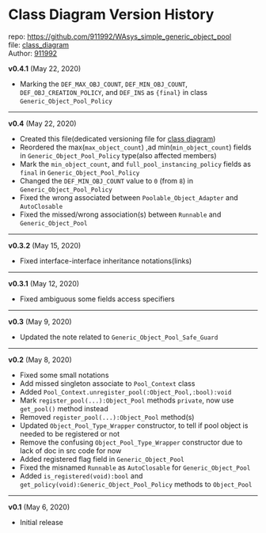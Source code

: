 # Class Diagram Version History
repo: https://github.com/911992/WAsys_simple_generic_object_pool  
file: [class_diagram](./_diagrams/class_diagram.svg)  
Author: [911992](https://github.com/911992)  

**v0.4.1** (May 22, 2020)

* Marking the `DEF_MAX_OBJ_COUNT`, `DEF_MIN_OBJ_COUNT`, `DEF_OBJ_CREATION_POLICY`, and `DEF_INS` as `{final}` in class `Generic_Object_Pool_Policy`

<hr/>

**v0.4** (May 22, 2020)

* Created this file(dedicated versioning file for [class diagram](./_diagrams/class_diagram.uxf))
* Reordered the max(`max_object_count`) ,ad min(`min_object_count`) fields in `Generic_Object_Pool_Policy` type(also affected members)
* Mark the `min_object_count`, and `full_pool_instancing_policy` fields as `final` in `Generic_Object_Pool_Policy`
* Changed the `DEF_MIN_OBJ_COUNT` value to `0` (from `8`) in `Generic_Object_Pool_Policy`
* Fixed the wrong associated between `Poolable_Object_Adapter` and `AutoClosable`
* Fixed the missed/wrong association(s) between `Runnable` and `Generic_Object_Pool`

<hr/>  


**v0.3.2** (May 15, 2020)

* Fixed interface-interface inheritance notations(links)  

<hr/>  

**v0.3.1** (May 12, 2020)

* Fixed ambiguous some fields access specifiers 

<hr/>  

**v0.3** (May 9, 2020)

* Updated the note related to `Generic_Object_Pool_Safe_Guard`

<hr/>  

**v0.2** (May 8, 2020)

* Fixed some small notations
* Add missed singleton associate to `Pool_Context` class
* Added `Pool_Context.unregister_pool(:Object_Pool,:bool):void`
* Mark `register_pool(...):Object_Pool` methods `private`, now use `get_pool()` method instead
* Removed `register_pool(...):Object_Pool` method(s)
* Updated `Object_Pool_Type_Wrapper` constructor, to tell if pool object is needed to be registered or not
* Remove the confusing `Object_Pool_Type_Wrapper` constructor due to lack of doc in src code for now
* Added registered flag field in `Generic_Object_Pool`
* Fixed the misnamed `Runnable` as `AutoClosable` for `Generic_Object_Pool`
* Added `is_registered(void):bool` and `get_policy(void):Generic_Object_Pool_Policy` methods to `Object_Pool`

<hr/>  

**v0.1** (May 6, 2020)

* Initial release